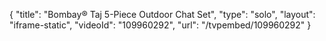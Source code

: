 {
    "title": "Bombay&reg; Taj 5-Piece Outdoor Chat Set",
    "type": "solo",
    "layout": "iframe-static",
    "videoId": "109960292",
    "url": "\/tvpembed\/109960292"
}